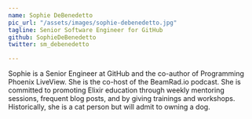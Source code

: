 ```yaml
---
name: Sophie DeBenedetto
pic_url: "/assets/images/sophie-debenedetto.jpg"
tagline: Senior Software Engineer for GitHub
github: SophieDeBenedetto
twitter: sm_debenedetto

---
```

Sophie is a Senior Engineer at GitHub and the co-author of Programming Phoenix LiveView. She is the co-host of the BeamRad.io podcast. She is committed to promoting Elixir education through weekly mentoring sessions, frequent blog posts, and by giving trainings and workshops. Historically, she is a cat person but will admit to owning a dog.